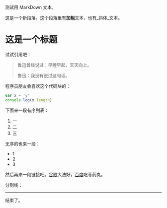 测试用 MarkDown 文本。

这是一个新段落。这个段落里有**加粗**文本，也有_斜体_文本。

# 这是一个标题

试试引用吧：

> 鲁迅曾经说过：早睡早起，天天向上。
> 
> 鲁迅：我没有说过这句话。

程序员朋友会喜欢这个代码块的：

```js
var x = 'y'
console.log(x.length)
```

下面来一段有序列表：

1. 一
2. 二
3. 三

无序的也来一段：

* 1
* 2
* 3

然后再来一段链接吧。[谷歌](https://www.baidu.com)大法好，[百度](https://www.baidu.com)吃枣药丸。

分割线：

* * *

结束了。
